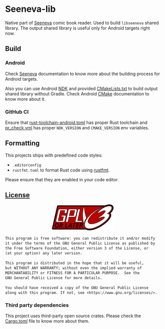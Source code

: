 # Seeneva-lib

Native part of [Seeneva](https://github.com/Seeneva/seeneva-reader-android) comic book reader. Used to build `libseeneva` shared library. The output shared library is useful only for Android targets right now.

## Build

### Android

Check [Seeneva](https://github.com/Seeneva/seeneva-reader-android) documentation to know more about the building process for Android targets.

Also you can use Android [NDK](https://developer.android.com/ndk) and provided [CMakeLists.txt](CMakeLists.txt) to build output shared library without Gradle. Check Android [CMake](https://developer.android.com/ndk/guides/cmake.html#build-command) documentation to know more about it.

### GitHub CI

Ensure that [rust-toolchain-android.toml](.github/rust-toolchain-android.toml) has proper Rust toolchain and [pr_check.yml](.github/workflows/pr_check.yml) has proper `NDK_VERSION` and `CMAKE_VERSION` env variables.

## Formatting

This projects ships with predefined code styles:

- `.editorconfig`
- `rustfmt.toml` to format Rust code using [rustfmt](https://github.com/rust-lang/rustfmt).

Please ensure that they are enabled in your code editor.

## [License](https://www.gnu.org/licenses/gpl-3.0.html)

<p align="center">
    <img src="docs/img/icon/gplv3-or-later.svg" width=200>
</p>

```text
This program is free software: you can redistribute it and/or modify
it under the terms of the GNU General Public License as published by
the Free Software Foundation, either version 3 of the License, or
(at your option) any later version.

This program is distributed in the hope that it will be useful,
but WITHOUT ANY WARRANTY; without even the implied warranty of
MERCHANTABILITY or FITNESS FOR A PARTICULAR PURPOSE.  See the
GNU General Public License for more details.

You should have received a copy of the GNU General Public License
along with this program. If not, see <https://www.gnu.org/licenses/>.
```

### Third party dependencies

This project uses third-party open source crates. Please check the [Cargo.toml](Cargo.toml) file to know more about them.
